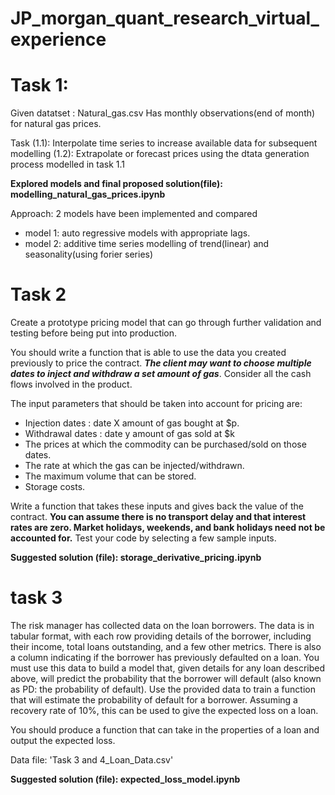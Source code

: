 # JP_morgan_quant_research_virtual_experience

# Task 1:

Given datatset : Natural_gas.csv 
Has monthly observations(end of month) for natural gas prices. 

Task (1.1): Interpolate time series to increase available data for subsequent modelling
     (1.2): Extrapolate or forecast prices using the dtata generation process modelled in task 1.1

**Explored models and final proposed solution(file): modelling_natural_gas_prices.ipynb**

Approach: 2 models have been implemented and compared

- model 1: auto regressive models with appropriate lags.
- model 2: additive time series modelling of trend(linear) and seasonality(using forier series)

# Task 2

Create a prototype pricing model that can go through further validation and testing before being put into production. 

You should write a function that is able to use the data you created previously to price the contract. ***The client may want to choose multiple dates to inject and withdraw a set amount of gas***. Consider all the cash flows involved in the product.

The input parameters that should be taken into account for pricing are:

- Injection dates : date X amount of gas bought at $p. 
- Withdrawal dates : date y amount of gas sold at $k
- The prices at which the commodity can be purchased/sold on those dates.
- The rate at which the gas can be injected/withdrawn.
- The maximum volume that can be stored.
- Storage costs.


Write a function that takes these inputs and gives back the value of the contract. **You can assume there is no transport delay and that interest rates are zero. Market holidays, weekends, and bank holidays need not be accounted for.** Test your code by selecting a few sample inputs.

**Suggested solution (file): storage_derivative_pricing.ipynb** 


# task 3

 
The risk manager has collected data on the loan borrowers. The data is in tabular format, with each row providing details of the borrower, including their income, total loans outstanding, and a few other metrics. There is also a column indicating if the borrower has previously defaulted on a loan. You must use this data to build a model that, given details for any loan described above, will predict the probability that the borrower will default (also known as PD: the probability of default). Use the provided data to train a function that will estimate the probability of default for a borrower. Assuming a recovery rate of 10%, this can be used to give the expected loss on a loan.

You should produce a function that can take in the properties of a loan and output the expected loss.

Data file: 'Task 3 and 4_Loan_Data.csv'

**Suggested solution (file): expected_loss_model.ipynb** 
